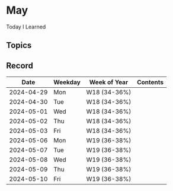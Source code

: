 # May
Today I Learned

## Topics

## Record

|Date|Weekday|Week of Year|Contents|
|---|---|---|---|
|2024-04-29|Mon|W18 (34-36%)||
|2024-04-30|Tue|W18 (34-36%)||
|2024-05-01|Wed|W18 (34-36%)||
|2024-05-02|Thu|W18 (34-36%)||
|2024-05-03|Fri|W18 (34-36%)||
|2024-05-06|Mon|W19 (36-38%)||
|2024-05-07|Tue|W19 (36-38%)||
|2024-05-08|Wed|W19 (36-38%)||
|2024-05-09|Thu|W19 (36-38%)||
|2024-05-10|Fri|W19 (36-38%)||